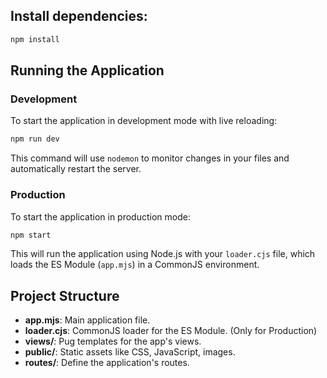 ## Install dependencies:

```bash
npm install
```


## Running the Application

### Development

To start the application in development mode with live reloading:

```bash
npm run dev
```

This command will use `nodemon` to monitor changes in your files and automatically restart the server.

### Production

To start the application in production mode:

```bash
npm start
```

This will run the application using Node.js with your `loader.cjs` file, which loads the ES Module (`app.mjs`) in a CommonJS environment.

## Project Structure

- **app.mjs**: Main application file.
- **loader.cjs**: CommonJS loader for the ES Module. (Only for Production)
- **views/**: Pug templates for the app's views.
- **public/**: Static assets like CSS, JavaScript, images.
- **routes/**: Define the application's routes.

